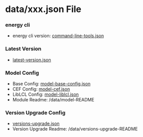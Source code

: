 # data/xxx.json File

### energy cli
- energy cli version: [command-line-tools.json](/data/command-line-tools.json)

### Latest Version
- [latest-version.json](/data/latest-version.json)

### Model Config
- Base Config: [model-base-config.json](/data/model-base-config.json)
- CEF Config: [model-cef.json](/data/model-cef.json)
- LibLCL Config: [model-liblcl.json](/data/model-liblcl.json)
- Module Readme: /data/model-README

### Version Upgrade Config
- [versions-upgrade.json](/data/versions-upgrade.json)
- Version Upgrade Readme: /data/versions-upgrade-README
